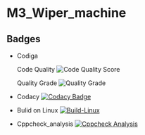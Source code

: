 # M3_Wiper_machine
## Badges

* Codiga 
 
 
    
    
    Code Quality ![Code Quality Score](https://api.codiga.io/project/33537/score/svg)
     
     
     Quality Grade ![Quality Grade](https://api.codiga.io/project/33393/status/svg)     





* Codacy [![Codacy Badge](https://app.codacy.com/project/badge/Grade/c75e6d1ed54b452398eb7ae8b3c413e0)](https://www.codacy.com/gh/leenesh7/M3_Wiper_machine/dashboard?utm_source=github.com&amp;utm_medium=referral&amp;utm_content=leenesh7/M3_Wiper_machine&amp;utm_campaign=Badge_Grade)
     
                  



* Bulid on Linux  [![Build-Linux](https://github.com/dineshkumar-t-dk/M3_Wiper_control_system/actions/workflows/Bulid%20on%20Linux.yml/badge.svg)](https://github.com/dineshkumar-t-dk/M3_Wiper_control_system/actions/workflows/Bulid%20on%20Linux.yml)



* Cppcheck_analysis [![Cppcheck Analysis](https://github.com/dineshkumar-t-dk/M3_Wiper_control_system/actions/workflows/Cppcheck_analysis.yml/badge.svg)](https://github.com/dineshkumar-t-dk/M3_Wiper_control_system/actions/workflows/Cppcheck_analysis.yml)
